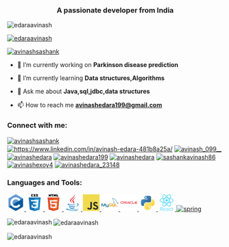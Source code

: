 <h3 align="center">A passionate developer from India</h3>

<p align="left"> <img src="https://komarev.com/ghpvc/?username=edaraavinash&label=Profile%20views&color=0e75b6&style=flat" alt="edaraavinash" /> </p>

<p align="left"> <a href="https://github.com/ryo-ma/github-profile-trophy"><img src="https://github-profile-trophy.vercel.app/?username=edaraavinash" alt="edaraavinash" /></a> </p>

<p align="left"> <a href="https://twitter.com/avinashsashank" target="blank"><img src="https://img.shields.io/twitter/follow/avinashsashank?logo=twitter&style=for-the-badge" alt="avinashsashank" /></a> </p>

- 🔭 I’m currently working on **Parkinson disease prediction**

- 🌱 I’m currently learning **Data structures,Algorithms**

- 💬 Ask me about **Java,sql,jdbc,data structures**

- 📫 How to reach me **avinashedara199@gmail.com**

<h3 align="left">Connect with me:</h3>
<p align="left">
<a href="https://twitter.com/avinashsashank" target="blank"><img align="center" src="https://raw.githubusercontent.com/rahuldkjain/github-profile-readme-generator/master/src/images/icons/Social/twitter.svg" alt="avinashsashank" height="30" width="40" /></a>
<a href="https://linkedin.com/in/https://www.linkedin.com/in/avinash-edara-481b8a25a/" target="blank"><img align="center" src="https://raw.githubusercontent.com/rahuldkjain/github-profile-readme-generator/master/src/images/icons/Social/linked-in-alt.svg" alt="https://www.linkedin.com/in/avinash-edara-481b8a25a/" height="30" width="40" /></a>
<a href="https://instagram.com/avinash_099__" target="blank"><img align="center" src="https://raw.githubusercontent.com/rahuldkjain/github-profile-readme-generator/master/src/images/icons/Social/instagram.svg" alt="avinash_099__" height="30" width="40" /></a>
<a href="https://www.codechef.com/users/avinashedara" target="blank"><img align="center" src="https://cdn.jsdelivr.net/npm/simple-icons@3.1.0/icons/codechef.svg" alt="avinashedara" height="30" width="40" /></a>
<a href="https://www.hackerrank.com/avinashedara199" target="blank"><img align="center" src="https://raw.githubusercontent.com/rahuldkjain/github-profile-readme-generator/master/src/images/icons/Social/hackerrank.svg" alt="avinashedara199" height="30" width="40" /></a>
<a href="https://codeforces.com/profile/avinashedara" target="blank"><img align="center" src="https://raw.githubusercontent.com/rahuldkjain/github-profile-readme-generator/master/src/images/icons/Social/codeforces.svg" alt="avinashedara" height="30" width="40" /></a>
<a href="https://www.leetcode.com/sashankavinash86" target="blank"><img align="center" src="https://raw.githubusercontent.com/rahuldkjain/github-profile-readme-generator/master/src/images/icons/Social/leet-code.svg" alt="sashankavinash86" height="30" width="40" /></a>
<a href="https://auth.geeksforgeeks.org/user/avinashexoy4" target="blank"><img align="center" src="https://raw.githubusercontent.com/rahuldkjain/github-profile-readme-generator/master/src/images/icons/Social/geeks-for-geeks.svg" alt="avinashexoy4" height="30" width="40" /></a>
<a href="https://discord.gg/avinashedara_23148" target="blank"><img align="center" src="https://raw.githubusercontent.com/rahuldkjain/github-profile-readme-generator/master/src/images/icons/Social/discord.svg" alt="avinashedara_23148" height="30" width="40" /></a>
</p>

<h3 align="left">Languages and Tools:</h3>
<p align="left"> <a href="https://www.cprogramming.com/" target="_blank" rel="noreferrer"> <img src="https://raw.githubusercontent.com/devicons/devicon/master/icons/c/c-original.svg" alt="c" width="40" height="40"/> </a> <a href="https://www.w3schools.com/css/" target="_blank" rel="noreferrer"> <img src="https://raw.githubusercontent.com/devicons/devicon/master/icons/css3/css3-original-wordmark.svg" alt="css3" width="40" height="40"/> </a> <a href="https://www.w3.org/html/" target="_blank" rel="noreferrer"> <img src="https://raw.githubusercontent.com/devicons/devicon/master/icons/html5/html5-original-wordmark.svg" alt="html5" width="40" height="40"/> </a> <a href="https://www.java.com" target="_blank" rel="noreferrer"> <img src="https://raw.githubusercontent.com/devicons/devicon/master/icons/java/java-original.svg" alt="java" width="40" height="40"/> </a> <a href="https://developer.mozilla.org/en-US/docs/Web/JavaScript" target="_blank" rel="noreferrer"> <img src="https://raw.githubusercontent.com/devicons/devicon/master/icons/javascript/javascript-original.svg" alt="javascript" width="40" height="40"/> </a> <a href="https://www.mysql.com/" target="_blank" rel="noreferrer"> <img src="https://raw.githubusercontent.com/devicons/devicon/master/icons/mysql/mysql-original-wordmark.svg" alt="mysql" width="40" height="40"/> </a> <a href="https://www.oracle.com/" target="_blank" rel="noreferrer"> <img src="https://raw.githubusercontent.com/devicons/devicon/master/icons/oracle/oracle-original.svg" alt="oracle" width="40" height="40"/> </a> <a href="https://www.python.org" target="_blank" rel="noreferrer"> <img src="https://raw.githubusercontent.com/devicons/devicon/master/icons/python/python-original.svg" alt="python" width="40" height="40"/> </a> <a href="https://reactjs.org/" target="_blank" rel="noreferrer"> <img src="https://raw.githubusercontent.com/devicons/devicon/master/icons/react/react-original-wordmark.svg" alt="react" width="40" height="40"/> </a> <a href="https://spring.io/" target="_blank" rel="noreferrer"> <img src="https://www.vectorlogo.zone/logos/springio/springio-icon.svg" alt="spring" width="40" height="40"/> </a> </p>

<p><img align="left" src="https://github-readme-stats.vercel.app/api/top-langs?username=edaraavinash&show_icons=true&locale=en&layout=compact" alt="edaraavinash" /></p>

<p>&nbsp;<img align="center" src="https://github-readme-stats.vercel.app/api?username=edaraavinash&show_icons=true&locale=en" alt="edaraavinash" /></p>

<p><img align="center" src="https://github-readme-streak-stats.herokuapp.com/?user=edaraavinash&" alt="edaraavinash" /></p>

